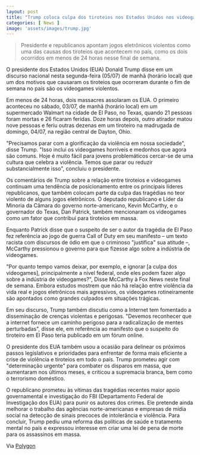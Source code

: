 ```yaml
---
layout: post
title: "Trump coloca culpa dos tiroteios nos Estados Unidos nos videogames"
categories: [ News ]
image: 'assets/images/trump.jpg'
---
```


> Presidente e republicanos apontam jogos eletrônicos violentos como uma das causas dos tiroteios que acontecem no país, como os dois ocorridos em menos de 24 horas nesse final de semana.

O presidente dos Estados Unidos (EUA) Donald Trump disse em um discurso nacional nesta segunda-feira (05/07) de manhã (horário local) que um dos motivos que causaram os tiroteios que ocorreram durante o fim de semana no país são os videogames violentos.

Em menos de 24 horas, dois massacres assolaram os EUA. O primeiro aconteceu no sábado, 03/07, de manhã (horário local) em um supermercado Walmart na cidade de El Paso, no Texas, quando 21 pessoas foram mortas e 26 ficaram feridas. Doze horas depois, outro atirador matou nove pessoas e feriu outras dezenas em um tiroteiro na madrugada de domingo, 04/07, na região central de Dayton, Ohio.

"Precisamos parar com a glorificação da violência em nossa sociedade", disse Trump. "Isso inclui os videogames horríveis e medonhos que agora são comuns. Hoje é muito fácil para jovens problemáticos cercar-se de uma cultura que celebra a violência. Temos que parar ou reduzir substancialmente isso", concluiu o presidente.

Os comentários de Trump sobre a relação entre tiroteios e videogames continuam uma tendência de posicionamento entre os principais líderes republicanos, que também colocam parte da culpa das tragédias no teor violento de alguns jogos eletrônicos. O deputado republicano e Líder da Minoria da Câmara do governo norte-americano, Kevin McCarthy, e o governador do Texas, Dan Patrick, também mencionaram os videogames como um fator que contribuí para tiroteios em massa.

Enquanto Patrick disse que o suspeito de ser o autor da tragédia de El Paso fez referência ao jogo de guerra Call of Duty em seu manifesto – um texto racista com discursos de ódio em que o criminoso "justifica" sua atitude –, McCarthy pressionou o governo para que fizesse algo sobre a indústria de videogames.

"Por quanto tempo vamos deixar, por exemplo, e ignorar [a culpa dos videogames], principalmente a nível federal, onde eles podem fazer algo sobre a indústria de videogames?", Disse McCarthy à Fox News neste final de semana. Embora estudos mostrem que não há relação entre violência da vida real e jogos eletrônicos mais agressivos, os videogames rotineiramente são apontados como grandes culpados em situações trágicas.

Em seu discurso, Trump também discutiu como a Internet tem fomentado a disseminação de crenças violentas e perigosas. "Devemos reconhecer que a internet fornece um caminho perigoso para a radicalização de mentes perturbadas", disse ele, em referência ao manifesto que o suspeito do tiroteiro em El Paso teria publicado em um fórum online.

O presidente dos EUA também usou a ocasião para delinear os próximos passos legislativos e prioridades para enfrentar de forma mais eficiente a crise de violência e tiroteios em todo o país. Trump prometeu agir com "determinação urgente" para combater os disparos em massa, que aumentaram nos últimos meses, e criticou a supremacia branca, bem como o terrorismo doméstico.

O republicano prometeu às vítimas das tragédias recentes maior apoio governamental e investigação do FBI (Departamento Federal de Investigação dos EUA) para punir os autores dos crimes. Ele pretende ainda melhorar o trabalho das agências norte-americanas e empresas de mídia social na detecção de sinais precoces de intolerância e violência. Para concluir, Trump pediu uma reforma das políticas de saúde e tratamento mental no país e expressou interesse em criar uma lei de pena de morte para os assassinos em massa.

Via [Polygon](https://www.polygon.com/2019/8/5/20754784/el-paso-dayton-mass-shootings-trump-video-games)


